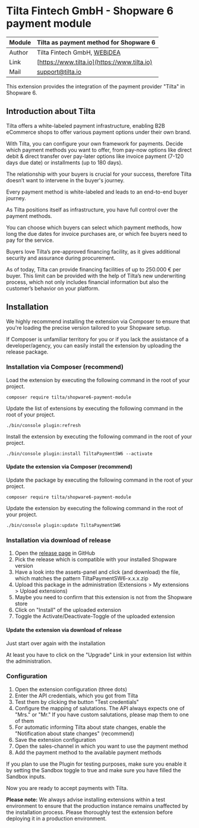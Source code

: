 Tilta Fintech GmbH - Shopware 6 payment module
============================================

| Module | Tilta as payment method for Shopware 6                  |
|--------|---------------------------------------------------------|
| Author | Tilta Fintech GmbH, [WEBiDEA](https://www.webidea24.de) |
| Link   | [https://www.tilta.io](https://www.tilta.io)            |
| Mail   | [support@tilta.io](mailto:support@tilta.io)             |

This extension provides the integration of the payment provider "Tilta" in Shopware 6.

## Introduction about Tilta

Tilta offers a white-labeled payment infrastructure, enabling B2B eCommerce shops to offer various payment options under
their own brand.

With Tilta, you can configure your own framework for payments. Decide which payment methods you want to offer, from
pay-now options like direct debit & direct transfer over pay-later options like invoice payment (7-120 days due date) or
installments (up to 180 days).

The relationship with your buyers is crucial for your success, therefore Tilta doesn’t want to intervene in the buyer's
journey.

Every payment method is white-labeled and leads to an end-to-end buyer journey.

As Tilta positions itself as infrastructure, you have full control over the payment methods.

You can choose which buyers can select which payment methods, how long the due dates for invoice purchases are, or which
fee buyers need to pay for the service.

Buyers love Tilta’s pre-approved financing facility, as it gives additional security and assurance during procurement.

As of today, Tilta can provide financing facilities of up to 250.000 € per buyer.
This limit can be provided with the help of Tilta’s new underwriting process, which not only includes financial
information but also the customer’s behavior on your platform.

## Installation

We highly recommend installing the extension via Composer to ensure that you're loading the precise version tailored to
your Shopware setup.

If Composer is unfamiliar territory for you or if you lack the assistance of a developer/agency, you can easily install
the extension by uploading the release package.

### Installation via Composer (recommend)

Load the extension by executing the following command in the root of your project.

```
composer require tilta/shopware6-payment-module
```

Update the list of extensions by executing the following command in the root of your project.

```
./bin/console plugin:refresh
```

Install the extension by executing the following command in the root of your project.

```
./bin/console plugin:install TiltaPaymentSW6 --activate
```

#### Update the extension via Composer (recommend)

Update the package by executing the following command in the root of your project.

```
composer require tilta/shopware6-payment-module
```

Update the extension by executing the following command in the root of your project.

```
./bin/console plugin:update TiltaPaymentSW6
```

### Installation via download of release

1. Open the [release page](https://github.com/tilta-io/tilta-shopware-6-plugin/releases) in GitHub
2. Pick the release which is compatible with your installed Shopware version
3. Have a look into the assets-panel and click (and download) the file, which matches the pattern
   TiltaPaymentSW6-x.x.x.zip
4. Upload this package in the administration (Extensions > My extensions > Upload extensions)
5. Maybe you need to confirm that this extension is not from the Shopware store
6. Click on "Install" of the uploaded extension
7. Toggle the Activate/Deactivate-Toggle of the uploaded extension

#### Update the extension via download of release

Just start over again with the installation

At least you have to click on the "Upgrade" Link in your extension list within the administration.

### Configuration

1. Open the extension configuration (three dots)
2. Enter the API credentials, which you got from Tilta
3. Test them by clicking the button "Test credentials"
4. Configure the mapping of salutations. The API always expects one of "Mrs." or "Mr." If you have custom salutations,
   please map them to one of them
5. For automatic informing Tilta about state changes, enable the "Notification about state changes" (recommend)
6. Save the extension configuration
7. Open the sales-channel in which you want to use the payment method
8. Add the payment method to the available payment methods

If you plan to use the Plugin for testing purposes, make sure you enable it by setting the Sandbox toggle to true and
make sure you have filled the Sandbox inputs.

Now you are ready to accept payments with Tilta.

**Please note:**
We always advise installing extensions within a test environment to ensure that the production instance remains unaffected by the installation process. Please thoroughly test the extension before deploying it in a production environment. 


